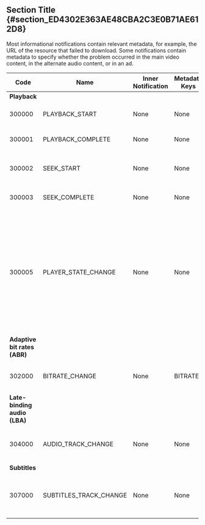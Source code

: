 ---
---

## Section Title {#section_ED4302E363AE48CBA2C3E0B71AE612D8}

Most informational notifications contain relevant metadata, for example, the URL of the resource that failed to download. Some notifications contain metadata to specify whether the problem occurred in the main video content, in the alternate audio content, or in an ad.

<table frame="all" colsep="1" rowsep="1" id="table_503463046E764A87B10EB5D8B294EB23"> 
 <tgroup cols="5" colsep="1" rowsep="1" class="FormatA"> 
  <colspec colnum="1" colname="1" colwidth="12*" /> 
  <colspec colnum="2" colname="2" colwidth="22*" /> 
  <colspec colnum="3" colname="3" colwidth="11*" /> 
  <colspec colnum="4" colname="4" colwidth="26*" /> 
  <colspec colnum="5" colname="5" colwidth="29*" /> 
  <thead> 
   <tr rowsep="1"> 
    <th colname="1" class="entry">Code</th> 
    <th colname="2" class="entry">Name</th> 
    <th colname="3" class="entry">Inner Notification</th> 
    <th colname="4" class="entry">Metadata Keys</th> 
    <th colname="5" class="entry">Comments</th> 
   </tr> 
  </thead> 
  <tbody> 
   <tr rowsep="1"> 
    <td namest="1" nameend="5"><b>Playback</b> </td> 
   </tr> 
   <tr rowsep="1"> 
    <td colname="1"><span class="codeph">300000</span> </td> 
    <td colname="2"><span class="codeph">PLAYBACK_START</span> </td> 
    <td colname="3">None</td> 
    <td colname="4">None</td> 
    <td colname="5">Playback has started.</td> 
   </tr> 
   <tr rowsep="1"> 
    <td colname="1"><span class="codeph">300001</span> </td> 
    <td colname="2"><span class="codeph">PLAYBACK_COMPLETE</span> </td> 
    <td colname="3">None</td> 
    <td colname="4">None</td> 
    <td colname="5">Playback has completed.</td> 
   </tr> 
   <tr rowsep="1"> 
    <td colname="1"><span class="codeph">300002</span> </td> 
    <td colname="2"><span class="codeph">SEEK_START</span> </td> 
    <td colname="3">None</td> 
    <td colname="4"> <p>None</p> </td> 
    <td colname="5">A seek operation was initiated.</td> 
   </tr> 
   <tr rowsep="1"> 
    <td colname="1"><span class="codeph">300003</span> </td> 
    <td colname="2"><span class="codeph">SEEK_COMPLETE</span> </td> 
    <td colname="3">None</td> 
    <td colname="4"> <p>None</p> </td> 
    <td colname="5">A seek operation completed.</td> 
   </tr> 
   <tr rowsep="1"> 
    <td colname="1"><span class="codeph">300005</span> </td> 
    <td colname="2"><span class="codeph">PLAYER_STATE_CHANGE</span> </td> 
    <td colname="3"> <p>None</p> </td> 
    <td colname="4"> <p>None</p> </td> 
    <td colname="5">The player state has changed. When state is ERROR, the inner notification is the error notification object that triggered the switch to the ERROR state.</td> 
   </tr> 
   <tr rowsep="1"> 
    <td namest="1" nameend="5"><b>Adaptive bit rates (ABR)</b> </td> 
   </tr> 
   <tr rowsep="1"> 
    <td colname="1"><span class="codeph">302000</span> </td> 
    <td colname="2"><span class="codeph">BITRATE_CHANGE</span> </td> 
    <td colname="3"> <p>None</p> </td> 
    <td colname="4"><span class="codeph">BITRATE</span> </td> 
    <td colname="5">The bit rate of the video changed.</td> 
   </tr> 
   <tr rowsep="1"> 
    <td namest="1" nameend="5"><b>Late-binding audio (LBA)</b> </td> 
   </tr> 
   <tr rowsep="1"> 
    <td colname="1"><span class="codeph">304000</span> </td> 
    <td colname="2"><span class="codeph">AUDIO_TRACK_CHANGE</span> </td> 
    <td colname="3"> <p>None</p> </td> 
    <td colname="4"> <p>None</p> </td> 
    <td colname="5"> <p>The audio track has changed.</p> </td> 
   </tr> 
   <tr rowsep="1"> 
    <td namest="1" nameend="5"><b>Subtitles</b> </td> 
   </tr> 
   <tr rowsep="1"> 
    <td colname="1"><span class="codeph">307000</span> </td> 
    <td colname="2"><span class="codeph">SUBTITLES_TRACK_CHANGE</span> </td> 
    <td colname="3"> <p>None</p> </td> 
    <td colname="4"> <p>None</p> </td> 
    <td colname="5"> <p>The subtitles track changed.</p> </td> 
   </tr> 
  </tbody> 
 </tgroup> 
</table>

